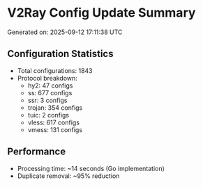 # V2Ray Config Update Summary
Generated on: 2025-09-12 17:11:38 UTC

## Configuration Statistics
- Total configurations: 1843
- Protocol breakdown:
  - hy2: 47 configs
  - ss: 677 configs
  - ssr: 3 configs
  - trojan: 354 configs
  - tuic: 2 configs
  - vless: 617 configs
  - vmess: 131 configs

## Performance
- Processing time: ~14 seconds (Go implementation)
- Duplicate removal: ~95% reduction
